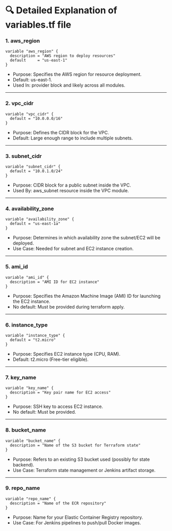 # 🔍 Detailed Explanation of variables.tf file

### 1. aws_region

```hcl
variable "aws_region" {
  description = "AWS region to deploy resources"
  default     = "us-east-1"
}

```
- Purpose: Specifies the AWS region for resource deployment.
- Default: us-east-1.
- Used In: provider block and likely across all modules.

---

### 2. vpc_cidr

```hcl
variable "vpc_cidr" {
  default = "10.0.0.0/16"
}
```

- Purpose: Defines the CIDR block for the VPC.
- Default: Large enough range to include multiple subnets.

---

### 3. subnet_cidr

``` hcl
variable "subnet_cidr" {
  default = "10.0.1.0/24"
}
```

- Purpose: CIDR block for a public subnet inside the VPC.
- Used By: aws_subnet resource inside the VPC module.

---

### 4. availability_zone

```hcl
variable "availability_zone" {
  default = "us-east-1a"
}
```

- Purpose: Determines in which availability zone the subnet/EC2 will be deployed.
- Use Case: Needed for subnet and EC2 instance creation.

---

### 5. ami_id

```hcl
variable "ami_id" {
  description = "AMI ID for EC2 instance"
}
```

- Purpose: Specifies the Amazon Machine Image (AMI) ID for launching the EC2 instance.
- No default: Must be provided during terraform apply.

---

### 6. instance_type

```hcl
variable "instance_type" {
  default = "t2.micro"
}
```

- Purpose: Specifies EC2 instance type (CPU, RAM).
- Default: t2.micro (Free-tier eligible).

---

### 7. key_name

```hcl
variable "key_name" {
  description = "Key pair name for EC2 access"
}
```

- Purpose: SSH key to access EC2 instance.
- No default: Must be provided.

---

### 8. bucket_name

```hcl
variable "bucket_name" {
  description = "Name of the S3 bucket for Terraform state"
}
```

- Purpose: Refers to an existing S3 bucket used (possibly for state backend).
- Use Case: Terraform state management or Jenkins artifact storage.

---

### 9. repo_name

```hcl
variable "repo_name" {
  description = "Name of the ECR repository"
}
```

- Purpose: Name for your Elastic Container Registry repository.
- Use Case: For Jenkins pipelines to push/pull Docker images.

